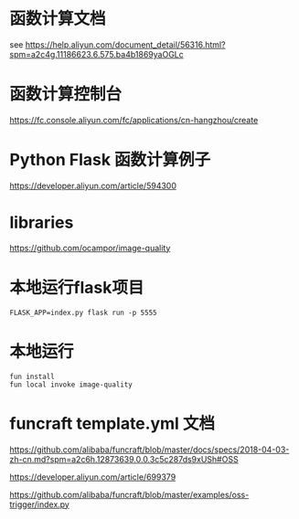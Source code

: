 # 函数计算文档

see https://help.aliyun.com/document_detail/56316.html?spm=a2c4g.11186623.6.575.ba4b1869yaOGLc

# 函数计算控制台

https://fc.console.aliyun.com/fc/applications/cn-hangzhou/create

# Python Flask 函数计算例子

https://developer.aliyun.com/article/594300

# libraries

https://github.com/ocampor/image-quality

# 本地运行flask项目

    FLASK_APP=index.py flask run -p 5555

# 本地运行

    fun install
    fun local invoke image-quality

# funcraft template.yml 文档

https://github.com/alibaba/funcraft/blob/master/docs/specs/2018-04-03-zh-cn.md?spm=a2c6h.12873639.0.0.3c5c287ds9xUSh#OSS

https://developer.aliyun.com/article/699379

https://github.com/alibaba/funcraft/blob/master/examples/oss-trigger/index.py